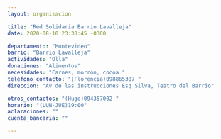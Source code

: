 ```yaml
---
layout: organizacion

title: "Red Solidaria Barrio Lavalleja"
date: 2020-08-10 23:30:45 -0300

departamento: "Montevideo"
barrio: "Barrio Lavalleja"
actividades: "Olla"
donaciones: "Alimentos"
necesidades: "Carnes, morrón, cocoa "
telefono_contacto: "(Florencia)098865307 "
direccion: "Av de las instrucciones Esq Silva, Teatro del Barrio"

otros_contactos: "(Hugo)094357002 "
horario: "(LUN-JUE)19:00"
aclaraciones: ""
cuenta_bancaria: ""

---
```

